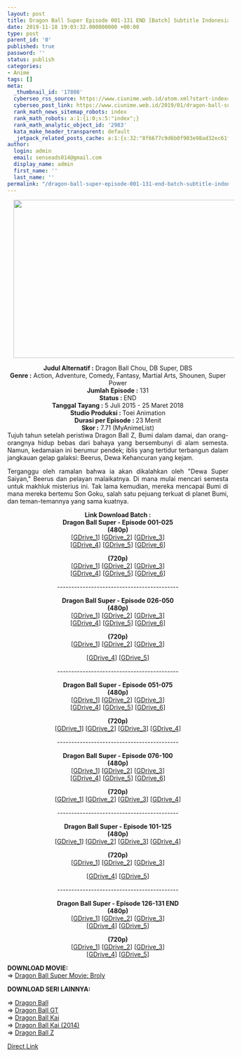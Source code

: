 ```yaml
---
layout: post
title: Dragon Ball Super Episode 001-131 END [Batch] Subtitle Indonesia
date: 2019-11-18 19:03:32.000000000 +00:00
type: post
parent_id: '0'
published: true
password: ''
status: publish
categories:
- Anime
tags: []
meta:
  _thumbnail_id: '17808'
  cyberseo_rss_source: https://www.ciunime.web.id/atom.xml?start-index=3001&max-results=150
  cyberseo_post_link: https://www.ciunime.web.id/2019/01/dragon-ball-super-episode-01-131-end.html
  rank_math_news_sitemap_robots: index
  rank_math_robots: a:1:{i:0;s:5:"index";}
  rank_math_analytic_object_id: '2983'
  kata_make_header_transparent: default
  _jetpack_related_posts_cache: a:1:{s:32:"8f6677c9d6b0f903e98ad32ec61f8deb";a:2:{s:7:"expires";i:1657868304;s:7:"payload";a:0:{}}}
author:
  login: admin
  email: senseads014@gmail.com
  display_name: admin
  first_name: ''
  last_name: ''
permalink: "/dragon-ball-super-episode-001-131-end-batch-subtitle-indonesia/"
---
```

<div class="separator" style="clear: both; text-align: center;"><a href="https://4.bp.blogspot.com/-Au7OWGxNzSs/XDCgduqGAvI/AAAAAAAAGQc/PHKI4aPXKO09yG2INMfovB93tqc3-8HSwCLcBGAs/s1600/Dragon%2BBall%2BSuper.png" imageanchor="1" style="margin-left: 1em; margin-right: 1em;"><img border="0" data-original-height="720" data-original-width="1280" height="360" src="{{ site.baseurl }}/assets/2019/11/Dragon%2BBall%2BSuper.png" width="640" /></a></div>
<p>
<div style="text-align: center;"><b>Judul Alternatif :</b> Dragon Ball Chou, DB Super, DBS</div>
<div style="text-align: center;"><b><b>Genre :</b></b> Action, Adventure, Comedy, Fantasy, Martial Arts, Shounen, Super Power</div>
<div style="text-align: center;"><b>Jumlah Episode :</b> 131<br /><b>Status :&nbsp;</b>END<br /><b>Tanggal Tayang :</b> 5 Juli 2015 - 25 Maret 2018<br /><b>Studio Produksi : </b>Toei Animation<br /><b>Durasi per Episode :&nbsp;</b>23 Menit</div>
<div style="text-align: center;"><b>Skor :</b> 7.71 (MyAnimeList)</div>
<div style="text-align: justify;"></div>
<div style="text-align: justify;">Tujuh tahun setelah peristiwa Dragon Ball Z, Bumi dalam damai, dan orang-orangnya hidup bebas dari bahaya yang bersembunyi di alam semesta. Namun, kedamaian ini berumur pendek; iblis yang tertidur terbangun dalam jangkauan gelap galaksi: Beerus, Dewa Kehancuran yang kejam.</p>
<p>Terganggu oleh ramalan bahwa ia akan dikalahkan oleh "Dewa Super Saiyan," Beerus dan pelayan malaikatnya. Di mana mulai mencari semesta untuk makhluk misterius ini. Tak lama kemudian, mereka mencapai Bumi di mana mereka bertemu Son Goku, salah satu pejuang terkuat di planet Bumi, dan teman-temannya yang sama kuatnya.</p></div>
<div style="text-align: justify;"></div>
<div style="text-align: justify;"></div>
<div style="text-align: center;"><b>Link Download Batch :</b></div>
<div style="text-align: center;">
<div style="text-align: center;"><b>Dragon Ball Super - Episode 001-025</b><br /><b>(480p)</b><br />[<a href="https://drive.google.com/uc?id=1UQPD1cTLuDFTBtzvd6Vv-BC5LeWg0-TX" target="_blank" rel="noopener">GDrive_1</a>] [<a href="https://drive.google.com/uc?id=1Pfa6rOnz2GYe1SqD3Nt7ZIucR72w7hsv" target="_blank" rel="noopener">GDrive_2</a>] [<a href="https://drive.google.com/uc?id=14W7MWK0Wp5Vxz1W31PDGUpPONKE7dSFV" target="_blank" rel="noopener">GDrive_3</a>]<br />[<a href="https://drive.google.com/uc?id=1GwqSqx8qNwIi5r1eZd0KxQhSRz9Ls_5Q" target="_blank" rel="noopener">GDrive_4</a>] [<a href="https://drive.google.com/uc?id=19g0W6URpe4HAVl2LFBG02JOB8lKq7ylp" target="_blank" rel="noopener">GDrive_5</a>] [<a href="https://drive.google.com/uc?id=1DwOWcz5VlB9jSfnbhkqjeOpkmJZbP9gB" target="_blank" rel="noopener">GDrive_6</a>]</p>
<p><b>(720p)</b><br />[<a href="https://drive.google.com/uc?id=1LU82e0qBiTUXPoQfWl1feqlkE06vHZD4" target="_blank" rel="noopener">GDrive_1</a>] [<a href="https://drive.google.com/uc?id=18IV9D43ss7TsvMvZNo7gj6rLsgarxEjv" target="_blank" rel="noopener">GDrive_2</a>] [<a href="https://drive.google.com/uc?id=1KyPsECRCbvdyMIghxj01TQb3IpZO_J3o" target="_blank" rel="noopener">GDrive_3</a>]<br />[<a href="https://drive.google.com/uc?export=download&amp;id=1pP_HA0714TC0sqzc21TkISEWic8KfUwN" target="_blank" rel="noopener">GDrive_4</a>]&nbsp;[<a href="https://drive.google.com/uc?export=download&amp;id=1q8emtaM4B_nz1XQA6wkAfw5hYD-0TMeJ" target="_blank" rel="noopener">GDrive_5</a>] [<a href="https://drive.google.com/uc?export=download&amp;id=16WNFpXZql5MzNg4u3f6cu8wlUe-l-nGs" target="_blank" rel="noopener">GDrive_6</a>]
<div style="text-align: center;">
<div style="text-align: center;">
<div style="text-align: center;">-------------------------------------------</p>
</div>
</div>
</div>
</div>
</div>
<div style="text-align: center;"><b>Dragon Ball Super - Episode 026-050</b><br /><b>(480p)</b><br />[<a href="https://drive.google.com/uc?id=1eWS_1E4dhzTDxxAu6IhC246rcCuBgSHw" target="_blank" rel="noopener">GDrive_1</a>] [<a href="https://drive.google.com/uc?id=1TLlPHLQD5UqRsPs1JFg-O5k2N3JlBhg7" target="_blank" rel="noopener">GDrive_2</a>] [<a href="https://drive.google.com/uc?id=1WYxxXaU2dT0pygprAaBp5e0WftTNIuLT" target="_blank" rel="noopener">GDrive_3</a>]<br />[<a href="https://drive.google.com/uc?id=1H7qa7JlDkph0Cy2F9-IRgiO0cfZLe1Ja" target="_blank" rel="noopener">GDrive_4</a>] [<a href="https://drive.google.com/uc?id=18I7ER9Cl49Bm4hert0LolPkpoAMEGXq-" target="_blank" rel="noopener">GDrive_5</a>] [<a href="https://drive.google.com/uc?id=16Qe5NadIAIHstYR-Lg8uwKnhtHMy2w9T" target="_blank" rel="noopener">GDrive_6</a>]</p>
<p><b>(720p)</b><br />[<a href="https://drive.google.com/uc?id=1Al-Rlg1wpG6Y781gVkWxh_LNnDsUEnmW" target="_blank" rel="noopener">GDrive_1</a>] [<a href="https://drive.google.com/uc?id=1kOZwZkky9zeGc1fJ9EctAi7De2u0eY5_" target="_blank" rel="noopener">GDrive_2</a>]&nbsp;[<a href="https://drive.google.com/uc?export=download&amp;id=1Ca_ZPHDDyatgcxp0vzNawI4dZgQIaBf_" target="_blank" rel="noopener">GDrive_3</a>]
<div style="text-align: center;">
<div style="text-align: center;">
<div style="text-align: center;">[<a href="https://drive.google.com/uc?export=download&amp;id=17m7T1fzIiwu21G_6dp-VE0GpvAzn-fXf" target="_blank" rel="noopener">GDrive_4</a>] [<a href="https://drive.google.com/uc?export=download&amp;id=1cqPWpxK6abSaxe7Q0bQ_DAEvwpNPqpGG" target="_blank" rel="noopener">GDrive_5</a>]</p>
<p>-------------------------------------------</p></div>
</div>
</div>
<p></div>
<div style="text-align: center;"><b>Dragon Ball Super - Episode 051-075</b><br /><b>(480p)</b><br />[<a href="https://drive.google.com/uc?id=1ci7acWAw61rbgw2lcD7-_HCnrcuk7aOH" target="_blank" rel="noopener">GDrive_1</a>] [<a href="https://drive.google.com/uc?id=1tESQf8QM0b-fLj-6rD_nHZdV4Kev4JHm" target="_blank" rel="noopener">GDrive_2</a>] [<a href="https://drive.google.com/uc?id=1S0Vmjv4L9ekwGeuWFHjrzBoVsfTgf9gd" target="_blank" rel="noopener">GDrive_3</a>]<br />[<a href="https://drive.google.com/uc?id=10qurMB6MHQrNqffSu7vOJH-hGmslIuYL" target="_blank" rel="noopener">GDrive_4</a>] [<a href="https://drive.google.com/uc?id=1E5kC4gAnRHYrePnpIV218I-RGKnVehg-" target="_blank" rel="noopener">GDrive_5</a>] [<a href="https://drive.google.com/uc?id=1WbfcjyKqGO5z6rn1P98TfOjHapeLZmKM" target="_blank" rel="noopener">GDrive_6</a>]</p>
<p><b>(720p)</b><br />[<a href="https://drive.google.com/uc?id=1oudsBpTO80bFWocj9GIGVdgmNyofafRx" target="_blank" rel="noopener">GDrive_1</a>] [<a href="https://drive.google.com/uc?export=download&amp;id=1Go-H4JqpeCJ0dwyiU_lTE3jkAe5intNB" target="_blank" rel="noopener">GDrive_2</a>] [<a href="https://drive.google.com/uc?export=download&amp;id=1xt-U8_cmfTzgXda_VrgRVOkXwd8AEGBH" target="_blank" rel="noopener">GDrive_3</a>]&nbsp;[<a href="https://drive.google.com/uc?export=download&amp;id=11TVXZbJrbSw5qz69_N37z20n8E-ANco5" target="_blank" rel="noopener">GDrive_4</a>]
<div style="text-align: center;">
<div style="text-align: center;">
<div style="text-align: center;">-------------------------------------------</p>
</div>
</div>
</div>
<p><b>Dragon Ball Super - Episode 076-100</b><br /><b>(480p)</b><br />[<a href="https://drive.google.com/uc?id=1rC7ncM4b3oQoBs9aHdqLOUGrP7SE5zrB" target="_blank" rel="noopener">GDrive_1</a>] [<a href="https://drive.google.com/uc?id=1Mza3-ZGyWG_sVPlUJxUyHbPRVk3eelRY" target="_blank" rel="noopener">GDrive_2</a>] [<a href="https://drive.google.com/uc?id=1x-qxV0tkhKcDKVheYqSoxJJ9UI51sk6V" target="_blank" rel="noopener">GDrive_3</a>]<br />[<a href="https://drive.google.com/uc?id=1-ppcIRWq8lqTTHTx9yV1fZeFEU1T4Tju" target="_blank" rel="noopener">GDrive_4</a>] [<a href="https://drive.google.com/uc?id=16SORYVwepfuuUzK526PwdXf7vk-ZR1O1" target="_blank" rel="noopener">GDrive_5</a>] [<a href="https://drive.google.com/uc?id=1TdkZymfne4Y1NKLoIK_b0Gw53wn9oihL" target="_blank" rel="noopener">GDrive_6</a>]</p>
<p><b>(720p)</b><br />[<a href="https://drive.google.com/uc?id=1JUD4C3Nd2sXEH979UG_4a8d4p1NYXxyb" target="_blank" rel="noopener">GDrive_1</a>]&nbsp;[<a href="https://drive.google.com/uc?export=download&amp;id=1qy027SF4gLStcdvIJX17NZSUm-WV-gGQ" target="_blank" rel="noopener">GDrive_2</a>] [<a href="https://drive.google.com/uc?export=download&amp;id=1Sqsjon191mOwZ6OIrQYyNJwl1SFDZnC9" target="_blank" rel="noopener">GDrive_3</a>]&nbsp;[<a href="https://drive.google.com/uc?export=download&amp;id=1BlGQNn5cKSubikclIDmCQPgCTXDXfW3U" target="_blank" rel="noopener">GDrive_4</a>]
<div style="text-align: center;">
<div style="text-align: center;">
<div style="text-align: center;">-------------------------------------------</p>
</div>
</div>
</div>
<p><b>Dragon Ball Super - Episode 101-125</b><br /><b>(480p)</b><br />[<a href="https://drive.google.com/uc?id=1B7igeTr0uCMeacDIAbltKFVlnvJGyK4q" target="_blank" rel="noopener">GDrive_1</a>] [<a href="https://drive.google.com/uc?id=1q_oE7sS5Lr9mb8KMo9qOdQYQBIeTCa61" target="_blank" rel="noopener">GDrive_2</a>] [<a href="https://drive.google.com/uc?id=11kXLzgiwFrEr_bYDbG_T52ZzvD9Kxggs" target="_blank" rel="noopener">GDrive_3</a>] [<a href="https://drive.google.com/uc?id=1odva00qltSEay6QpzuedSHva4lUZcfjF" target="_blank" rel="noopener">GDrive_4</a>]</p>
<p><b>(720p)</b><br />[<a href="https://drive.google.com/uc?id=19D5onPDf8wn0BL_pN4a7mDcO35fCuMY2" target="_blank" rel="noopener">GDrive_1</a>] [<a href="https://drive.google.com/uc?id=1AlA1pzeNeFlYQIFZJZkelPKU7eb_L82I" target="_blank" rel="noopener">GDrive_2</a>] [<a href="https://drive.google.com/uc?export=download&amp;id=1MYHKhTcNxpQiReDbT40v_RbRAOUW_A4E" target="_blank" rel="noopener">GDrive_3</a>]
<div style="text-align: center;">
<div style="text-align: center;">
<div style="text-align: center;">[<a href="https://drive.google.com/uc?export=download&amp;id=1comCSjzeNmlR5ywSHQo9tvNUxcNVb_7K" target="_blank" rel="noopener">GDrive_4</a>] [<a href="https://drive.google.com/uc?export=download&amp;id=1j6-N8DvDFToKh6m1_QEaSMVcMKe6uQ2S" target="_blank" rel="noopener">GDrive_5</a>]</p>
<p>-------------------------------------------</p>
<p><b>Dragon Ball Super - Episode 126-131 END</b><br /><b>(480p)</b><br />[<a href="https://drive.google.com/uc?id=1P-bEas9hgZoFb5yg1CN9mfdtAG2rF0Mh" target="_blank" rel="noopener">GDrive_1</a>] [<a href="https://drive.google.com/uc?id=1ZLGym61jyshIOqacrJjX-VlGRitc5y2n" target="_blank" rel="noopener">GDrive_2</a>] [<a href="https://drive.google.com/uc?id=1OyDOoz6tA6eZacdKbA9ns8c5QRWHrM1q" target="_blank" rel="noopener">GDrive_3</a>]<br />[<a href="https://drive.google.com/uc?id=1l29C88FFmY-BHhN5turAI1Zut4nQqztK" target="_blank" rel="noopener">GDrive_4</a>] [<a href="https://drive.google.com/uc?id=1X6YYTgdTbIM3Av22qEVBB3iaryh6K5y0" target="_blank" rel="noopener">GDrive_5</a>]</p>
<p><b>(720p)</b><br />[<a href="https://drive.google.com/uc?id=1ZVs1dkLbkLnHbO2jiOpv2n6aIHYNJzhW" target="_blank" rel="noopener">GDrive_1</a>] [<a href="https://drive.google.com/uc?id=1IkPtxEHKwiQwOZafWeZdaRik4ZK4vB6U" target="_blank" rel="noopener">GDrive_2</a>]&nbsp;[<a href="https://drive.google.com/uc?export=download&amp;id=1EpYczmqqt5Ccj7e6yw6Y8uVpeHLASo5L" target="_blank" rel="noopener">GDrive_3</a>]<br />[<a href="https://drive.google.com/uc?export=download&amp;id=1oTzvR-twFSNchJqBKqFlqdkSvzZzT8bx" target="_blank" rel="noopener">GDrive_4</a>] [<a href="https://drive.google.com/uc?export=download&amp;id=1FIp1S5ljFP8ocEg63Ex0jXEhMzt0ePVo" target="_blank" rel="noopener">GDrive_5</a>]
<div style="text-align: left;"></div>
<div style="text-align: left;">
<div style="text-align: left;"><b>DOWNLOAD MOVIE:</b></div>
<div style="text-align: left;"></div>
<div style="text-align: left;">=&gt;&nbsp;<a href="https://www.ciunime.web.id/2019/02/dragon-ball-super-movie-broly-movie.html" target="_blank" rel="noopener">Dragon Ball Super Movie: Broly</a></div>
<div style="text-align: left;"></div>
<p><b>DOWNLOAD SERI LAINNYA:</b></p>
<p>=&gt;&nbsp;<a href="https://www.ciunime.web.id/2019/04/dragon-ball-episode-001-153-end-batch.html" target="_blank" rel="noopener">Dragon Ball</a><br />=&gt;&nbsp;<a href="https://www.ciunime.web.id/2019/04/dragon-ball-gt-episode-01-64-end-batch.html" target="_blank" rel="noopener">Dragon Ball GT</a><br />=&gt;&nbsp;<a href="https://www.ciunime.web.id/2019/04/dragon-ball-kai-episode-01-97-end-batch.html" target="_blank" rel="noopener">Dragon Ball Kai</a><br />=&gt;&nbsp;<a href="https://www.ciunime.web.id/2019/08/dragon-ball-kai-2014-episode-01-61-end.html" target="_blank" rel="noopener">Dragon Ball Kai (2014)</a><br />=&gt;&nbsp;<a href="https://www.ciunime.web.id/2019/04/dragon-ball-z-episode-001-291-end-batch.html" target="_blank" rel="noopener">Dragon Ball Z</a></p>
</div>
</div>
</div>
</div>
</div>
<link rel="stylesheet" href="https://cdnjs.cloudflare.com/ajax/libs/font-awesome/4.7.0/css/font-awesome.min.css" />
<div class="divbtn"> <a href="https://handymansurrender.com/fihup8buzv?key=94550f7ce39444073321dde3b8782f97" class="btn"><i class="fa fa-download"></i> Direct Link</a> </div>
